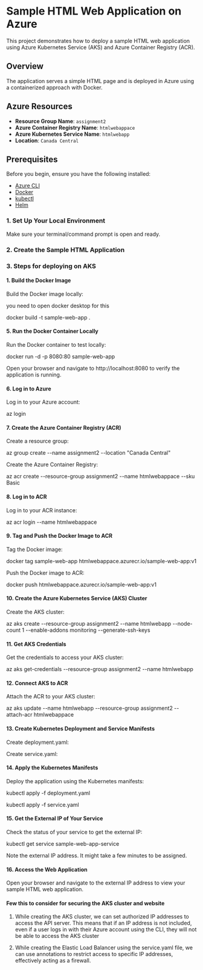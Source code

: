 # Sample HTML Web Application on Azure

This project demonstrates how to deploy a sample HTML web application using Azure Kubernetes Service (AKS) and Azure Container Registry (ACR).

## Overview

The application serves a simple HTML page and is deployed in Azure using a containerized approach with Docker.

## Azure Resources

- **Resource Group Name**: `assignment2`
- **Azure Container Registry Name**: `htmlwebappace`
- **Azure Kubernetes Service Name**: `htmlwebapp`
- **Location**: `Canada Central`

## Prerequisites

Before you begin, ensure you have the following installed:

- [Azure CLI](https://learn.microsoft.com/en-us/cli/azure/install-azure-cli)
- [Docker](https://www.docker.com/products/docker-desktop/)
- [kubectl](https://kubernetes.io/docs/tasks/tools/install-kubectl/)
- [Helm](https://helm.sh/docs/intro/install/)



### 1. Set Up Your Local Environment

Make sure your terminal/command prompt is open and ready.

### 2. Create the Sample HTML Application

### 3. Steps for deploying on AKS


####  1. Build the Docker Image
Build the Docker image locally:

you need to open docker desktop for this

docker build -t sample-web-app .

####  5. Run the Docker Container Locally
Run the Docker container to test locally:

docker run -d -p 8080:80 sample-web-app

Open your browser and navigate to http://localhost:8080 to verify the application is running.

#### 6. Log in to Azure
Log in to your Azure account:

az login

#### 7. Create the Azure Container Registry (ACR)
Create a resource group:

az group create --name assignment2 --location "Canada Central"

Create the Azure Container Registry:


az acr create --resource-group assignment2 --name htmlwebappace --sku Basic

#### 8. Log in to ACR
Log in to your ACR instance:

az acr login --name htmlwebappace


#### 9. Tag and Push the Docker Image to ACR

Tag the Docker image:

docker tag sample-web-app htmlwebappace.azurecr.io/sample-web-app:v1

Push the Docker image to ACR:

docker push htmlwebappace.azurecr.io/sample-web-app:v1

#### 10. Create the Azure Kubernetes Service (AKS) Cluster
Create the AKS cluster:

az aks create --resource-group assignment2 --name htmlwebapp --node-count 1 --enable-addons monitoring --generate-ssh-keys

#### 11. Get AKS Credentials
Get the credentials to access your AKS cluster:

az aks get-credentials --resource-group assignment2 --name htmlwebapp

#### 12. Connect AKS to ACR
Attach the ACR to your AKS cluster:


az aks update --name htmlwebapp --resource-group assignment2 --attach-acr htmlwebappace

#### 13. Create Kubernetes Deployment and Service Manifests
Create deployment.yaml:

Create service.yaml:

#### 14. Apply the Kubernetes Manifests
Deploy the application using the Kubernetes manifests:

kubectl apply -f deployment.yaml

kubectl apply -f service.yaml


#### 15. Get the External IP of Your Service
Check the status of your service to get the external IP:

kubectl get service sample-web-app-service

Note the external IP address. It might take a few minutes to be assigned.

#### 16. Access the Web Application
Open your browser and navigate to the external IP address to view your sample HTML web application.

#### Few this to consider for securing the AKS cluster and website

1. While creating the AKS cluster, we can set authorized IP addresses to access the API server. This means that if an IP address is not included, even if a user logs in with their Azure account using the CLI, they will not be able to access the AKS cluster

2. While creating the Elastic Load Balancer using the service.yaml file, we can use annotations to restrict access to specific IP addresses, effectively acting as a firewall.

